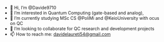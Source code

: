 - 👋 Hi, I’m @Davide9710
- 👀 I’m interested in Quantum Computing (gate-based and analog), 
- 🌱 I’m currently studying MSc CS @PoliMi and @KeioUniversity with ocus on QC
- 💞️ I’m looking to collaborate for QC research and development projects 
- 📫 How to reach me: davidelaureti54@gmail.com
<!-- - 📫 Personal Landing page: https://davide9710.github.io/personal-landing-page/ --->

<!---
Davide9710/Davide9710 is a ✨ special ✨ repository because its `README.md` (this file) appears on your GitHub profile.
You can click the Preview link to take a look at your changes.
--->
